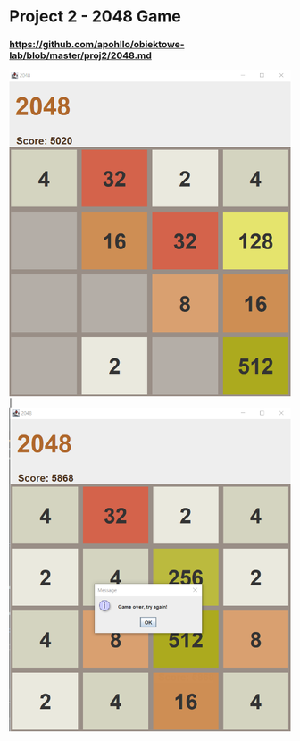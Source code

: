 # Project 2 - 2048 Game
### https://github.com/apohllo/obiektowe-lab/blob/master/proj2/2048.md
![](https://github.com/sy1wi4/2048/blob/master/2048game.png) | ![](https://github.com/sy1wi4/2048/blob/master/2048gameover.png)

